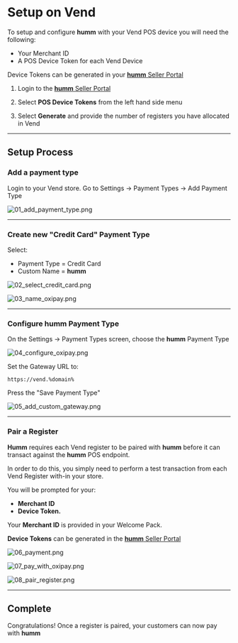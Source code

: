 <h1>Setup on Vend</h1>

To setup and configure **humm** with your Vend POS device you will need the following:


<div class="panel">
 <ul>
    <li>Your Merchant ID</li>
    <li>A POS Device Token for each Vend Device</li>
 </ul>
</div>

Device Tokens can be generated in your <a href="https://seller.%domain%/">**humm** Seller Portal</a>

1. Login to the <a href="https://seller.%domain%/">**humm** Seller Portal</a>

2. Select **POS Device Tokens** from the left hand side menu

3. Select **Generate** and provide the number of registers you have allocated in Vend
<hr/>

## Setup Process

### Add a payment type

Login to your Vend store.
Go to Settings -> Payment Types -> Add Payment Type


![01_add_payment_type.png](/img/ecommerce/vend/01_add_payment_type.png)

---

### Create new "Credit Card" Payment Type

Select:

* Payment Type =  Credit Card
* Custom Name = **humm**


![02_select_credit_card.png](/img/ecommerce/vend/02_select_credit_card.png)


![03_name_oxipay.png](/img/ecommerce/vend/03_name_oxipay.png)

---

### Configure **humm** Payment Type

On the Settings -> Payment Types screen, choose the **humm** Payment Type


![04_configure_oxipay.png](/img/ecommerce/vend/04_configure_oxipay.png)



Set the Gateway URL to:

```https://vend.%domain% ```

Press the "Save Payment Type"

![05_add_custom_gateway.png](/img/ecommerce/vend/05_add_custom_gateway.png)

---
### Pair a Register

**Humm** requires each Vend register to be paired with **humm** before it can transact against the **humm** POS endpoint.

In order to do this, you simply need to perform a test transaction from each Vend Register with-in your store.

You will be prompted for your:

* **Merchant ID**
* **Device Token.**

Your **Merchant ID** is provided in your Welcome Pack.

**Device Tokens** can be generated in the <a href="https://seller.%domain%/">**humm** Seller Portal</a>



![06_payment.png](/img/ecommerce/vend/06_payment.png)

![07_pay_with_oxipay.png](/img/ecommerce/vend/07_pay_with_oxipay.png)

![08_pair_register.png](/img/ecommerce/vend/08_pair_register.png)

---

## Complete

Congratulations! Once a register is paired, your customers can now pay with **humm**
